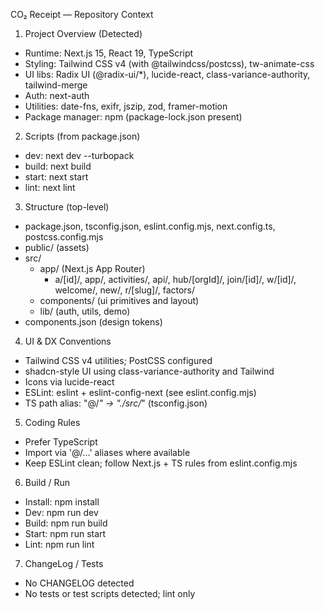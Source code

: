 CO₂ Receipt — Repository Context

1) Project Overview (Detected)
- Runtime: Next.js 15, React 19, TypeScript
- Styling: Tailwind CSS v4 (with @tailwindcss/postcss), tw-animate-css
- UI libs: Radix UI (@radix-ui/*), lucide-react, class-variance-authority, tailwind-merge
- Auth: next-auth
- Utilities: date-fns, exifr, jszip, zod, framer-motion
- Package manager: npm (package-lock.json present)

2) Scripts (from package.json)
- dev: next dev --turbopack
- build: next build
- start: next start
- lint: next lint

3) Structure (top-level)
- package.json, tsconfig.json, eslint.config.mjs, next.config.ts, postcss.config.mjs
- public/ (assets)
- src/
  - app/ (Next.js App Router)
    - a/[id]/, app/, activities/, api/, hub/[orgId]/, join/[id]/, w/[id]/, welcome/, new/, r/[slug]/, factors/
  - components/ (ui primitives and layout)
  - lib/ (auth, utils, demo)
- components.json (design tokens)

4) UI & DX Conventions
- Tailwind CSS v4 utilities; PostCSS configured
- shadcn-style UI using class-variance-authority and Tailwind
- Icons via lucide-react
- ESLint: eslint + eslint-config-next (see eslint.config.mjs)
- TS path alias: "@/*" → "./src/*" (tsconfig.json)

5) Coding Rules
- Prefer TypeScript
- Import via '@/...' aliases where available
- Keep ESLint clean; follow Next.js + TS rules from eslint.config.mjs

6) Build / Run
- Install: npm install
- Dev: npm run dev
- Build: npm run build
- Start: npm run start
- Lint: npm run lint

7) ChangeLog / Tests
- No CHANGELOG detected
- No tests or test scripts detected; lint only



